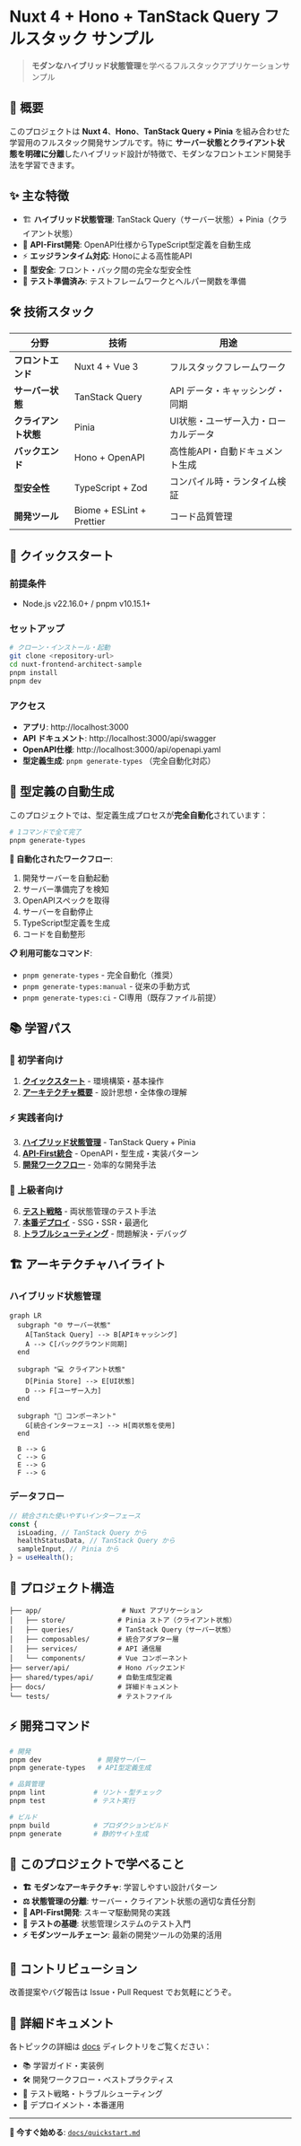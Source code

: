 # Nuxt 4 + Hono + TanStack Query フルスタック サンプル

> **モダンなハイブリッド状態管理**を学べるフルスタックアプリケーションサンプル

## 📖 概要

このプロジェクトは **Nuxt 4**、**Hono**、**TanStack Query + Pinia** を組み合わせた学習用のフルスタック開発サンプルです。特に **サーバー状態とクライアント状態を明確に分離**したハイブリッド設計が特徴で、モダンなフロントエンド開発手法を学習できます。

## ✨ 主な特徴

- 🏗️ **ハイブリッド状態管理**: TanStack Query（サーバー状態）+ Pinia（クライアント状態）
- 🔗 **API-First開発**: OpenAPI仕様からTypeScript型定義を自動生成
- ⚡ **エッジランタイム対応**: Honoによる高性能API
- 🎯 **型安全**: フロント・バック間の完全な型安全性
- 🧪 **テスト準備済み**: テストフレームワークとヘルパー関数を準備

## 🛠️ 技術スタック

| 分野                 | 技術                      | 用途                                 |
| -------------------- | ------------------------- | ------------------------------------ |
| **フロントエンド**   | Nuxt 4 + Vue 3            | フルスタックフレームワーク           |
| **サーバー状態**     | TanStack Query            | API データ・キャッシング・同期       |
| **クライアント状態** | Pinia                     | UI状態・ユーザー入力・ローカルデータ |
| **バックエンド**     | Hono + OpenAPI            | 高性能API・自動ドキュメント生成      |
| **型安全性**         | TypeScript + Zod          | コンパイル時・ランタイム検証         |
| **開発ツール**       | Biome + ESLint + Prettier | コード品質管理                       |

## 🚀 クイックスタート

### 前提条件

- Node.js v22.16.0+ / pnpm v10.15.1+

### セットアップ

```bash
# クローン・インストール・起動
git clone <repository-url>
cd nuxt-frontend-architect-sample
pnpm install
pnpm dev
```

### アクセス

- **アプリ**: http://localhost:3000
- **API ドキュメント**: http://localhost:3000/api/swagger
- **OpenAPI仕様**: http://localhost:3000/api/openapi.yaml
- **型定義生成**: `pnpm generate-types` （完全自動化対応）

## 🚀 型定義の自動生成

このプロジェクトでは、型定義生成プロセスが**完全自動化**されています：

```bash
# 1コマンドで全て完了
pnpm generate-types
```

**🔄 自動化されたワークフロー**:

1. 開発サーバーを自動起動
2. サーバー準備完了を検知
3. OpenAPIスペックを取得
4. サーバーを自動停止
5. TypeScript型定義を生成
6. コードを自動整形

**📋 利用可能なコマンド**:

- `pnpm generate-types` - 完全自動化（推奨）
- `pnpm generate-types:manual` - 従来の手動方式
- `pnpm generate-types:ci` - CI専用（既存ファイル前提）

## 📚 学習パス

### 🔰 初学者向け

1. **[クイックスタート](./docs/quickstart.md)** - 環境構築・基本操作
2. **[アーキテクチャ概要](./docs/architecture.md)** - 設計思想・全体像の理解

### ⚡ 実践者向け

3. **[ハイブリッド状態管理](./docs/state-management.md)** - TanStack Query + Pinia
4. **[API-First統合](./docs/api-integration.md)** - OpenAPI・型生成・実装パターン
5. **[開発ワークフロー](./docs/development.md)** - 効率的な開発手法

### 🎯 上級者向け

6. **[テスト戦略](./docs/testing.md)** - 両状態管理のテスト手法
7. **[本番デプロイ](./docs/deployment.md)** - SSG・SSR・最適化
8. **[トラブルシューティング](./docs/troubleshooting.md)** - 問題解決・デバッグ

## 🏗️ アーキテクチャハイライト

### ハイブリッド状態管理

```mermaid
graph LR
  subgraph "🌐 サーバー状態"
    A[TanStack Query] --> B[APIキャッシング]
    A --> C[バックグラウンド同期]
  end

  subgraph "💻 クライアント状態"
    D[Pinia Store] --> E[UI状態]
    D --> F[ユーザー入力]
  end

  subgraph "🎨 コンポーネント"
    G[統合インターフェース] --> H[両状態を使用]
  end

  B --> G
  C --> G
  E --> G
  F --> G
```

### データフロー

```typescript
// 統合された使いやすいインターフェース
const {
  isLoading, // TanStack Query から
  healthStatusData, // TanStack Query から
  sampleInput, // Pinia から
} = useHealth();
```

## 📁 プロジェクト構造

```
├── app/                    # Nuxt アプリケーション
│   ├── store/             # Pinia ストア（クライアント状態）
│   ├── queries/           # TanStack Query（サーバー状態）
│   ├── composables/       # 統合アダプター層
│   ├── services/          # API 通信層
│   └── components/        # Vue コンポーネント
├── server/api/            # Hono バックエンド
├── shared/types/api/      # 自動生成型定義
├── docs/                  # 詳細ドキュメント
└── tests/                 # テストファイル
```

## ⚡ 開発コマンド

```bash
# 開発
pnpm dev              # 開発サーバー
pnpm generate-types   # API型定義生成

# 品質管理
pnpm lint            # リント・型チェック
pnpm test            # テスト実行

# ビルド
pnpm build           # プロダクションビルド
pnpm generate        # 静的サイト生成
```

## 🎯 このプロジェクトで学べること

- **🏗️ モダンなアーキテクチャ**: 学習しやすい設計パターン
- **⚖️ 状態管理の分離**: サーバー・クライアント状態の適切な責任分割
- **🔄 API-First開発**: スキーマ駆動開発の実践
- **🧪 テストの基礎**: 状態管理システムのテスト入門
- **⚡ モダンツールチェーン**: 最新の開発ツールの効果的活用

## 🤝 コントリビューション

改善提案やバグ報告は Issue・Pull Request でお気軽にどうぞ。

## 📖 詳細ドキュメント

各トピックの詳細は [docs](./docs/) ディレクトリをご覧ください：

- 📚 学習ガイド・実装例
- 🛠️ 開発ワークフロー・ベストプラクティス
- 🧪 テスト戦略・トラブルシューティング
- 🚀 デプロイメント・本番運用

---

**🚀 今すぐ始める**: [`docs/quickstart.md`](./docs/quickstart.md)
